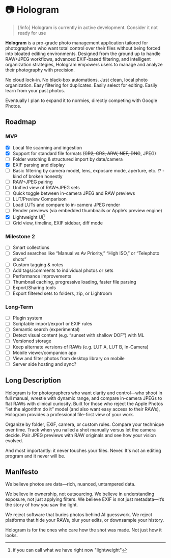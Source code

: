 # :camera: Hologram

> [!info] Hologram is currently in active development. Consider it not ready for use

**Hologram** is a pro-grade photo management application tailored for photographers who want total control over their files without being forced into bloated editing environments. Designed from the ground up to handle RAW+JPEG workflows, advanced EXIF-based filtering, and intelligent organization strategies, Hologram empowers users to manage and analyze their photography with precision.

No cloud lock-in. No black-box automations. Just clean, local photo organization.
Easy filtering for duplicates. Easily select for editing. Easily learn from your past photos.

Eventually I plan to expand it to normies, directly competing with Google Photos.

## Roadmap

### MVP
- [X] Local file scanning and ingestion
- [X] Support for standard file formats (~~CR2, CR3, ARW, NEF, DNG~~, JPEG)
- [ ] Folder watching & structured import by date/camera
- [X] EXIF parsing and display
- [ ] Basic filtering by camera model, lens, exposure mode, aperture, etc. ⁉️ - kind of broken honestly
- [ ] RAW+JPEG pairing
- [ ] Unified view of RAW+JPEG sets
- [ ] Quick toggle between in-camera JPEG and RAW previews
- [ ] LUT/Preview Comparison
- [ ] Load LUTs and compare to in-camera JPEG render
- [ ] Render previews (via embedded thumbnails or Apple’s preview engine)
- [X] Lightweight UI[^1]
- [ ] Grid view, timeline, EXIF sidebar, diff mode

[^1]: if you can call what we have right now "lightweight"
### Milestone 2
- [ ] Smart collections
- [ ] Saved searches like “Manual vs Av Priority,” “High ISO,” or “Telephoto shots”
- [ ] Custom tagging & notes
- [ ] Add tags/comments to individual photos or sets
- [ ] Performance improvements
- [ ] Thumbnail caching, progressive loading, faster file parsing
- [ ] Export/Sharing tools
- [ ] Export filtered sets to folders, zip, or Lightroom

### Long-Term
- [ ] Plugin system
- [ ] Scriptable import/export or EXIF rules
- [ ] Semantic search (experimental)
- [ ] Detect visual content (e.g. “sunset with shallow DOF”) with ML
- [ ] Versioned storage
- [ ] Keep alternate versions of RAWs (e.g. LUT A, LUT B, In-Camera)
- [ ] Mobile viewer/companion app
- [ ] View and filter photos from desktop library on mobile
- [ ] Server side hosting and sync?

## Long Description

Hologram is for photographers who want clarity and control—who shoot in full manual, wrestle with dynamic range, and compare in-camera JPEGs to flat RAWs with clinical curiosity. Built for those who reject the Apple Photos “let the algorithm do it” model (and also want easy access to their RAWs), Hologram provides a professional file-first view of your work.

Organize by folder, EXIF, camera, or custom rules. Compare your technique over time. Track when you nailed a shot manually versus let the camera decide. Pair JPEG previews with RAW originals and see how your vision evolved.

And most importantly: it never touches your files. Never. It's not an editing program and it never will be.

<!-- ## Next Steps (For Kickoff Next Weekend)

Prep (Before the Weekend)
- Define core file structure conventions (RAW+JPEG pair logic, import heuristics)
- Pick tech stack (Electron + Tauri + Rust backend? Or just local web app?)
- Sketch rough UI: sidebar, main grid, EXIF inspector
- Set up GitHub repo + Notion or Obsidian project space

Build Weekend 1
- Build base import scanner (read folder tree, load metadata)
- Parse EXIF from JPEG and RAW (use exiftool or native lib)
- Create grid view with metadata overlay
- Implement RAW+JPEG pairing logic -->

## Manifesto

We believe photos are data—rich, nuanced, untampered data.

We believe in ownership, not outsourcing.
We believe in understanding exposure, not just applying filters.
We believe EXIF is not just metadata—it’s the story of how you saw the light.

We reject software that buries photos behind AI guesswork.
We reject platforms that hide your RAWs, blur your edits, or downsample your history.

Hologram is for the ones who care how the shot was made.
Not just how it looks.
